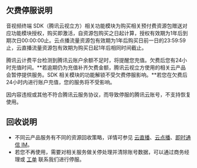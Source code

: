 ## 欠费停服说明

音视频终端 SDK（腾讯云视立方）相关功能模块为购买相关预付费资源包赠送对应功能模块授权，购买即激活，自资源包购买之日起计算，授权有效期为1年后到期次日00:00:00止。云点播流量资源包有效期为1年后购买日前一日的23:59:59止，云直播流量资源包有效期为购买日起1年后相同时间截止。

腾讯云计费平台检测到腾讯云账户余额不足时，将提醒您充值。欠费后您有24小时充值时间。**若逾期仍为充值补齐欠费金额，腾讯云视立方使用的相关云产品会暂停提供服务。SDK 相关模块的功能解锁不受欠费停服影响。**若您在欠费后24小时内进行账户充值，您的服务将不受影响。

因内容违规或其他不符合腾讯云服务协议，而导致停服的腾讯云账号，不支持恢复使用。

## 回收说明
- 不同云产品服务有不同的资源回收策略，详情可参见 [云直播](https://cloud.tencent.com/document/product/267/32713)、[云点播](https://cloud.tencent.com/document/product/266/14668)、[即时通信 IM](https://cloud.tencent.com/document/product/269/32474)。
- 若您不再使用，需要对相关服务做关停处理并清除账号数据，可以通过商务经理或 [工单](https://console.cloud.tencent.com/workorder/category) 联系我们进行停服。

